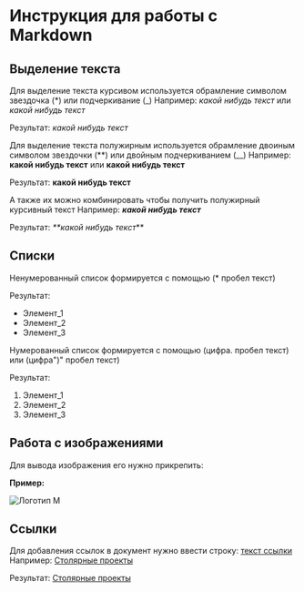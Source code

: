 # Инструкция для работы с Markdown

## Выделение текста

Для выделение текста курсивом используется обрамление символом звездочка (*) или подчеркивание (_)
Например: *какой нибудь текст* или _какой нибудь текст_

Результат: *какой нибудь текст*

Для выделение текста полужирным используется обрамление двоиным символом звездочки (**) или двойным подчеркиванием (__)
Например: **какой нибудь текст** или __какой нибудь текст__

Результат: **какой нибудь текст**

А также их можно комбинировать чтобы получить полужирный курсивный текст
Например: _**какой нибудь текст**_

Результат: _**какой нибудь текст_**

## Списки

Ненумерованный список формируется с помощью (* пробел текст)

Результат:

* Элемент_1
* Элемент_2
* Элемент_3

Нумерованный список формируется с помощью (цифра. пробел текст) или (цифра")" пробел текст)

Результат:

1. Элемент_1
2. Элемент_2
3. Элемент_3

## Работа с изображениями

Для вывода изображения его нужно прикрепить:

**Пример:**

![Логотип М](m.jpg)



## Ссылки

Для добавления ссылок в документ нужно ввести строку: [текст ссылки](url)
Например:
[Столярные проекты](https://www.youtube.com/channel/UCN3ocM73KU8DmTAVzitas8Q) 

Результат:
[Столярные проекты](https://www.youtube.com/channel/UCN3ocM73KU8DmTAVzitas8Q) 

